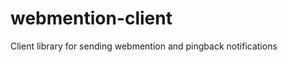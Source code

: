 webmention-client
=================

Client library for sending webmention and pingback notifications